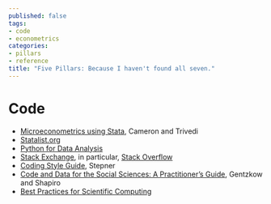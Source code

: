 ```yaml
---
published: false
tags:
- code
- econometrics
categories:
- pillars
- reference
title: "Five Pillars: Because I haven't found all seven."
---
```


# Code
- [Microeconometrics using Stata](https://www.stata.com/bookstore/microeconometrics-stata/), Cameron and Trivedi
- [Statalist.org](http://statalist.org/)
- [Python for Data Analysis](https://www.oreilly.com/library/view/python-for-data/9781491957653/)
- [Stack Exchange](https://stackexchange.com), in particular, [Stack Overflow](https://stackoverflow.com/tour)
- [Coding Style Guide](https://github.com/michaelstepner/healthinequality-code/blob/master/code/readme.md), Stepner 
- [Code and Data for the Social Sciences: A Practitioner’s Guide](https://web.stanford.edu/~gentzkow/research/CodeAndData.pdf), Gentzkow and Shapiro
- [Best Practices for Scientific Computing](https://journals.plos.org/plosbiology/article?id=10.1371/journal.pbio.1001745)
